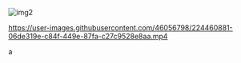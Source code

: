 ![img2](https://user-images.githubusercontent.com/46056798/222933755-1826f2b9-0d87-49eb-baff-611e4533ba77.png)

https://user-images.githubusercontent.com/46056798/224460881-06de319e-c84f-449e-87fa-c27c9528e8aa.mp4

a

